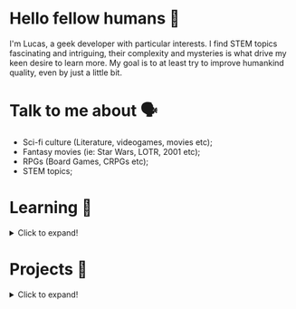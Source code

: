 # Hello fellow humans 🖖
I'm Lucas, a geek developer with particular interests. I find STEM topics fascinating and intriguing, their complexity and mysteries is what drive my keen desire to learn more. My goal is to at least try to improve humankind quality, even by just a little bit.

# Talk to me about 🗣️
- Sci-fi culture (Literature, videogames, movies etc); 
- Fantasy movies (ie: Star Wars, LOTR, 2001 etc);
- RPGs (Board Games, CRPGs etc);
- STEM topics;

# Learning 🌱
<details>
  <summary>Click to expand!</summary><br>
  <img width=64 src="https://cdn.jsdelivr.net/gh/devicons/devicon/icons/python/python-original.svg" />
  <img width=64 src="https://cdn.jsdelivr.net/gh/devicons/devicon/icons/javascript/javascript-plain.svg" />
  <img width=64 src="https://cdn.jsdelivr.net/gh/devicons/devicon/icons/css3/css3-original.svg" />
	<img width=64 src="https://cdn.jsdelivr.net/gh/devicons/devicon/icons/html5/html5-original.svg" />
  <img width=64 src="https://cdn.jsdelivr.net/gh/devicons/devicon/icons/cplusplus/cplusplus-plain.svg" />
</details>

# Projects 📂
<details>
  <summary>Click to expand!</summary>

  `~` -> Work in Progress
  
  ### Python
  - [ManimCE](https://github.com/ManimCommunity/manim) &nbsp;*just contributor*
  - [Manim Animations](https://github.com/lucasricci/manim-projects)

  ### JavaScript
  - [Personal Site](https://github.com/lucasricci/homepage)
  - `~` [Periodic Table](https://www.lucas-ricci.com/ptable)
  - `~` [Artoo Discord Bot](https://github.com/lucasricci/artoo-bot)

  ### Themes
  - [Ballerini Theme](https://github.com/Ballerini-Theme)
    - [Firefox](https://github.com/Ballerini-Theme/firefox)
    - [Chrome](https://github.com/Ballerini-Theme/chrome)
    - [Vivaldi](https://github.com/Ballerini-Theme/vivaldi)
    - [Windows Terminal](https://github.com/Ballerini-Theme/windows-terminal)
  - [Ardósia Firefox](https://addons.mozilla.org/pt-BR/firefox/addon/ard%C3%B3sia/)
</details>
